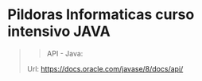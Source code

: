 # Pildoras Informaticas curso intensivo JAVA

>> API - Java: 
> 
>Url: https://docs.oracle.com/javase/8/docs/api/

